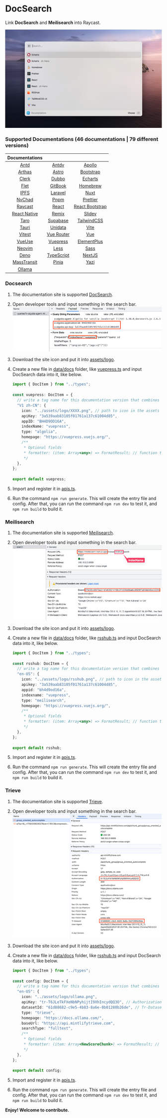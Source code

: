 # DocSearch

Link **DocSearch** and **Meilisearch** into Raycast.

![interface](./metadata/docsearch-1.png)

### Supported Documentations (46 documentations | 79 different versions)

|               Documentations               |                                                   |                                                       |
| :----------------------------------------: | :-----------------------------------------------: | :---------------------------------------------------: |
|        [Antd](https://ant.design/)         | [Antdv](https://antdv.com/components/overview-cn) |     [Apollo](https://www.apollographql.com/docs)      |
|    [Arthas](https://arthas.aliyun.com/)    |        [Astro](https://docs.astro.build/)         |        [Bootstrap](https://getbootstrap.com/)         |
|         [Clerk](https://clerk.dev)         |        [Dubbo](https://dubbo.apache.org/)         |  [Echarts](https://echarts.apache.org/en/index.html)  |
|         [Flet](https://flet.dev/)          |       [GitBook](https://docs.gitbook.com/)        |             [Homebrew](https://brew.sh/)              |
|      [IPFS](https://docs.ipfs.tech/)       |          [Laravel](https://laravel.com/)          |            [Nuxt](https://v3.nuxtjs.org/)             |
|       [NvChad](https://nvchad.com/)        |            [Pnpm](https://pnpm.io/zh)             |           [Prettier](https://prettier.io/)            |
| [Raycast](https://developers.raycast.com/) |           [React](https://reactjs.org/)           | [React Bootstrap](https://react-bootstrap.github.io/) |
|  [React Native](https://reactnative.dev/)  |            [Remix](https://remix.run/)            |              [Slidev](https://sli.dev/)               |
|  [Taro](https://docs.taro.zone/docs/4.x/)  |       [Supabase](https://supabase.com/docs)       |        [TailwindCSS](https://tailwindcss.com/)        |
|        [Tauri](https://tauri.app/)         |          [Unidata](https://unidata.app/)          |              [Vite](https://vitejs.dev/)              |
|       [Vitest](https://vitest.dev/)        |      [Vue Router](https://router.vuejs.org/)      |               [Vue](https://vuejs.org/)               |
|       [VueUse](https://vueuse.org/)        |    [Vuepress](https://v2.vuepress.vuejs.org/)     |    [ElementPlus](https://element-plus.org/en-US/)     |
|        [Neovim](https://neovim.io/)        |           [Less](https://lesscss.org/)            |            [Sass](https://sass-lang.com/)             |
|         [Deno](https://deno.com/)          |   [TypeScript](https://www.typescriptlang.org)    |           [NextJS](https://nextjs.org/docs)           |
|   [MassTransit](https://masstransit.io/)   |         [Pinia](https://pinia.vuejs.org/)         |          [Yazi](https://yazi-rs.github.io/)           |
|     [Ollama](https://docs.ollama.com/)     |

### Docsearch

1. The documentation site is supported [DocSearch](https://docsearch.camunda.com/).
2. Open developer tools and input something in the search bar.
   ![developer_tools](./assets/developer_tools_DocSearch.png)
3. Download the site icon and put it into [assets/logo](assets/logo).
4. Create a new file in [data/docs](/src/data/docs) folder, like [vuepress.ts](/src/data/docs/vuepress.ts) and input DocSearch data into it, like below.

   ```ts
   import { DocItem } from "../types";

   const vuepress: DocItem = {
     // write a tag name for this documentation version that combines both the version and the language
     "V1 zh-CN": {
       icon: "../assets/logo/XXXX.png", // path to icon in the assets folder
       apiKey: "3a539aab83105f01761a137c61004d85",
       appID: "BH4D9OD16A",
       indexName: "vuepress",
       type: "algolia",
       homepage: "https://vuepress.vuejs.org/",
       /**
        * Optional fields
        * formatter: (item: Array<any>) => FormatResult; // function to format the search result item
        */
     },
   };

   export default vuepress;
   ```

5. Import and register it in [apis.ts](/src/data/apis.ts).
6. Run the command `npm run generate`. This will create the entry file and config. After that, you can run the command `npm run dev` to test it, and `npm run build` to build it.

### Meilisearch

1. The documentation site is supported [Meilisearch](https://www.meilisearch.com/).
2. Open developer tools and input something in the search bar.
   ![developer_tools](./assets/developer_tools_Meilisearch.png)
3. Download the site icon and put it into [assets/logo](assets/logo).
4. Create a new file in [data/docs](/src/data/docs) folder, like [rsshub.ts](/src/data/docs/rsshub.ts) and input DocSearch data into it, like below.

   ```ts
   import { DocItem } from "../types";

   const rsshub: DocItem = {
     // write a tag name for this documentation version that combines both the version and the language
     "en-US": {
       icon: "../assets/logo/rsshub.png", // path to icon in the assets folder
       apikey: "3a539aab83105f01761a137c61004d85",
       appid: "bh4d9od16a",
       indexname: "vuepress",
       type: "meilisearch",
       homepage: "https://vuepress.vuejs.org/",
       /**
        * Optional fields
        * formatter: (item: Array<any>) => FormatResult; // function to format the search result item
        */
     },
   };

   export default rsshub;
   ```

5. Import and register it in [apis.ts](/src/data/apis.ts).
6. Run the command `npm run generate`. This will create the entry file and config. After that, you can run the command `npm run dev` to test it, and `npm run build` to build it.

### Trieve

1. The documentation site is supported [Trieve](https://trieve.ai/).
2. Open developer tools and input something in the search bar.
   ![developer_tools](./assets/developer_tools_Trieve.png)
3. Download the site icon and put it into [assets/logo](assets/logo).
4. Create a new file in [data/docs](/src/data/docs) folder, like [rsshub.ts](/src/data/docs/rsshub.ts) and input DocSearch data into it, like below.

   ```ts
   import { DocItem } from "../types";

   const config: DocItem = {
     // write a tag name for this documentation version that combines both the version and the language
     "en-US": {
       icon: "../assets/logo/ollama.png",
       apiKey: "tr-T6JLeTkFXeNbNPyhijtI9XhIncydQQ3O", // Authorization
       datasetId: "61d88682-c9e5-4b83-8a6e-0b01280b26de", // Tr-Dataset
       type: "trieve",
       homepage: "https://docs.ollama.com/",
       baseUrl: "https://api.mintlifytrieve.com",
       searchType: "fulltext",
       /**
        * Optional fields
        * formatter: (item: Array<NewScoreChunk>) => FormatResult; // function to format the search result item
        */
     },
   };

   export default config;
   ```

5. Import and register it in [apis.ts](/src/data/apis.ts).
6. Run the command `npm run generate`. This will create the entry file and config. After that, you can run the command `npm run dev` to test it, and `npm run build` to build it.

**Enjoy! Welcome to contribute.**
